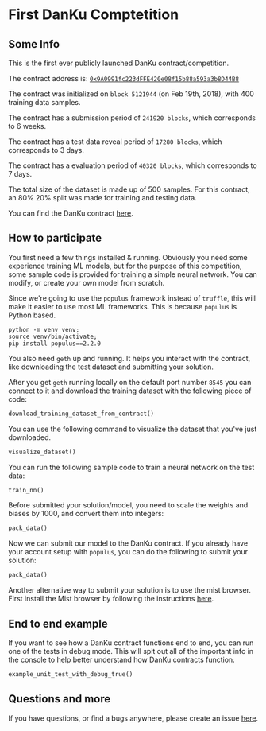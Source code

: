# First DanKu Comptetition

## Some Info

This is the first ever publicly launched DanKu contract/competition.

The contract address is: [`0x9A0991fc223dFFE420e08f15b88a593a3b8D44B8`](https://etherscan.io/address/0x9A0991fc223dFFE420e08f15b88a593a3b8D44B8)

The contract was initialized on `block 5121944` (on Feb 19th, 2018), with 400 training data samples.

The contract has a submission period of `241920 blocks`, which corresponds to 6 weeks.

The contract has a test data reveal period of `17280 blocks`, which corresponds to 3 days.

The contract has a evaluation period of `40320 blocks`, which corresponds to 7 days.

The total size of the dataset is made up of 500 samples. For this contract, an 80% 20% split was made for training and testing data.

You can find the DanKu contract [here](#).

## How to participate

You first need a few things installed & running. Obviously you need some experience training ML models, but for the purpose of this competition, some sample code is provided for training a simple neural network. You can modify, or create your own model from scratch.

Since we're going to use the `populus` framework instead of `truffle`, this will make it easier to use most ML frameworks. This is because `populus` is Python based.

```
python -m venv venv;
source venv/bin/activate;
pip install populus==2.2.0
```

You also need `geth` up and running. It helps you interact with the contract, like downloading the test dataset and submitting your solution.

After you get `geth` running locally on the default port number `8545` you can connect to it and download the training dataset with the following piece of code:

```python
download_training_dataset_from_contract()
```

You can use the following command to visualize the dataset that you've just downloaded.

```python
visualize_dataset()
```

You can run the following sample code to train a neural network on the test data:

```python
train_nn()
```

Before submitted your solution/model, you need to scale the weights and biases by 1000, and convert them into integers:

```python
pack_data()
```

Now we can submit our model to the DanKu contract. If you already have your account setup with `populus`, you can do the following to submit your solution:

```python
pack_data()
```

Another alternative way to submit your solution is to use the mist browser. First install the Mist browser by following the instructions [here](https://github.com/ethereum/mist).

## End to end example

If you want to see how a DanKu contract functions end to end, you can run one of the tests in debug mode. This will spit out all of the important info in the console to help better understand how DanKu contracts function.

```python
example_unit_test_with_debug_true()
```

## Questions and more

If you have questions, or find a bugs anywhere, please create an issue [here](https://github.com/algorithmiaio/danku/issues).
